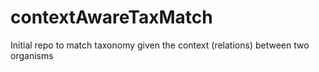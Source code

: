 # contextAwareTaxMatch
Initial repo to match taxonomy given the context (relations) between two organisms
